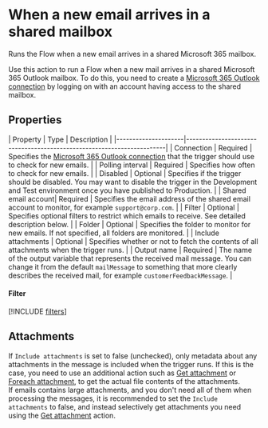 # When a new email arrives in a shared mailbox

Runs the Flow when a new email arrives in a shared Microsoft 365 mailbox.

Use this action to run a Flow when a new mail arrives in a shared Microsoft 365 Outlook mailbox. To do this, you need to create a [Microsoft 365 Outlook connection](../../actions/microsoft-365-outlook/outlook-connection.md) by logging on with an account having access to the shared mailbox.

## Properties

<!--prettier-ignore-->
| Property            | Type      | Description                                               |
|---------------------|-----------------------------------------------------------------------|
| Connection          | Required  | Specifies the [Microsoft 365 Outlook connection](../../actions/microsoft-365-outlook/outlook-connection.md) that the trigger should use to check for new emails. |
| Polling interval    | Required  | Specifies how often to check for new emails.              |
| Disabled            | Optional  | Specifies if the trigger should be disabled. You may want to disable the trigger in the Development and Test environment once you have published to Production. |
| Shared email account| Required  | Specifies the email address of the shared email account to monitor, for example `support@corp.com`.   |
| Filter              | Optional  | Specifies optional filters to restrict which emails to receive. See detailed description below. | 
| Folder              | Optional  | Specifies the folder to monitor for new emails. If not specified, all folders are monitored. |
| Include attachments | Optional  | Specifies whether or not to fetch the contents of all attachments when the trigger runs.  |
| Output name         | Required  | The name of the output variable that represents the received mail message. You can change it from the default `mailMessage` to something that more clearly describes the received mail, for example `customerFeedbackMessage`. |

#### Filter

[!INCLUDE [filters](../../actions/microsoft-365-outlook/mail-filters-paragraph.md)]

## Attachments

If `Include attachments` is set to false (unchecked), only metadata about any attachments in the message is included when the trigger runs.
If this is the case, you need to use an additional action such as [Get attachment](../../actions/microsoft-365-outlook/get-attachment.md) or [Foreach attachment](../../actions/microsoft-365-outlook/foreach-attachment.md), to get the actual file contents of the attachments.  
If emails contains large attachments, and you don't need all of them when processing the messages, it is recommended to set the `Include attachments` to false, and instead selectively get attachments you need using the [Get attachment](../../actions/microsoft-365-outlook/get-attachment.md) action.
